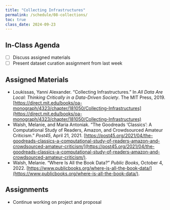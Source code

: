 ```yaml
---
title: "Collecting Infrastructures"
permalink: /schedule/08-collections/
toc: true
class_date: 2024-09-23
---
```


## In-Class Agenda

- [ ] Discuss assigned materials
- [ ] Present dataset curation assignment from last week

## Assigned Materials
- Loukissas, Yanni Alexander. “Collecting Infrastructures.” In *All Data Are Local: Thinking Critically in a Data-Driven Society*. The MIT Press, 2019. [https://direct.mit.edu/books/oa-monograph/4323/chapter/181050/Collecting-Infrastructures](https://direct.mit.edu/books/oa-monograph/4323/chapter/181050/Collecting-Infrastructures)
- Walsh, Melanie, and Maria Antoniak. “The Goodreads ‘Classics’: A Computational Study of Readers, Amazon, and Crowdsourced Amateur Criticism.” *Post45*, April 21, 2021. [https://post45.org/2021/04/the-goodreads-classics-a-computational-study-of-readers-amazon-and-crowdsourced-amateur-criticism/](https://post45.org/2021/04/the-goodreads-classics-a-computational-study-of-readers-amazon-and-crowdsourced-amateur-criticism/).
- Walsh, Melanie. “Where Is All the Book Data?” *Public Books*, October 4, 2022. [https://www.publicbooks.org/where-is-all-the-book-data/](https://www.publicbooks.org/where-is-all-the-book-data/).

## Assignments
- Continue working on project and proposal
